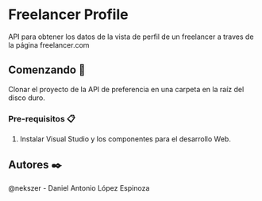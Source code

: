 # Freelancer Profile

API para obtener los datos de la vista de perfil de un freelancer a traves de la página freelancer.com

## Comenzando 🚀

Clonar el proyecto de la API de preferencia en una carpeta en la raíz del disco duro. 

### Pre-requisitos 📋

1. Instalar Visual Studio y los componentes para el desarrollo Web.

## Autores ✒️
@nekszer - Daniel Antonio López Espinoza